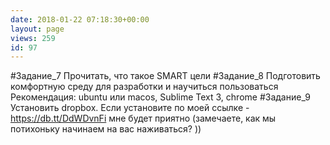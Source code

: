 ```yaml
---
date: 2018-01-22 07:18:30+00:00
layout: page
views: 259
id: 97
---
```


#Задание_7 Прочитать, что такое SMART цели
#Задание_8 Подготовить комфортную среду для разработки и научиться пользоваться
Рекомендация: ubuntu  или macos, Sublime Text 3, chrome
#Задание_9 Установить dropbox. Если установите по моей ссылке - https://db.tt/DdWDvnFi мне будет приятно (замечаете, как мы потихоньку начинаем на вас наживаться? ))


